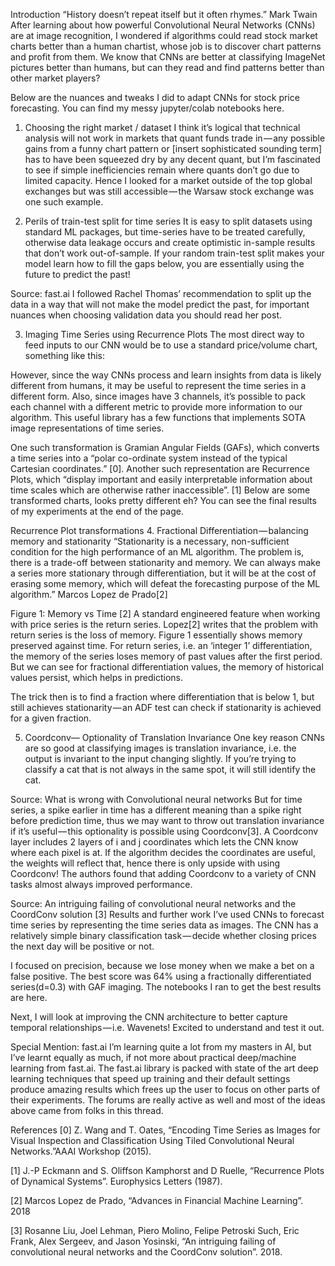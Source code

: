 Introduction
“History doesn’t repeat itself but it often rhymes.” Mark Twain
After learning about how powerful Convolutional Neural Networks (CNNs) are at image recognition, I wondered if algorithms could read stock market charts better than a human chartist, whose job is to discover chart patterns and profit from them. We know that CNNs are better at classifying ImageNet pictures better than humans, but can they read and find patterns better than other market players?

Below are the nuances and tweaks I did to adapt CNNs for stock price forecasting. You can find my messy jupyter/colab notebooks here.

1. Choosing the right market / dataset
I think it’s logical that technical analysis will not work in markets that quant funds trade in — any possible gains from a funny chart pattern or [insert sophisticated sounding term] has to have been squeezed dry by any decent quant, but I’m fascinated to see if simple inefficiencies remain where quants don’t go due to limited capacity. Hence I looked for a market outside of the top global exchanges but was still accessible — the Warsaw stock exchange was one such example.

2. Perils of train-test split for time series
It is easy to split datasets using standard ML packages, but time-series have to be treated carefully, otherwise data leakage occurs and create optimistic in-sample results that don’t work out-of-sample. If your random train-test split makes your model learn how to fill the gaps below, you are essentially using the future to predict the past!


Source: fast.ai
I followed Rachel Thomas’ recommendation to split up the data in a way that will not make the model predict the past, for important nuances when choosing validation data you should read her post.

3. Imaging Time Series using Recurrence Plots
The most direct way to feed inputs to our CNN would be to use a standard price/volume chart, something like this:


However, since the way CNNs process and learn insights from data is likely different from humans, it may be useful to represent the time series in a different form. Also, since images have 3 channels, it’s possible to pack each channel with a different metric to provide more information to our algorithm. This useful library has a few functions that implements SOTA image representations of time series.

One such transformation is Gramian Angular Fields (GAFs), which converts a time series into a “polar co-ordinate system instead of the typical Cartesian coordinates.” [0]. Another such representation are Recurrence Plots, which “display important and easily interpretable information about time scales which are otherwise rather inaccessible”. [1] Below are some transformed charts, looks pretty different eh? You can see the final results of my experiments at the end of the page.


Recurrence Plot transformations
4. Fractional Differentiation — balancing memory and stationarity
“Stationarity is a necessary, non-sufficient condition for the high performance of an ML algorithm. The problem is, there is a trade-off between stationarity and memory. We can always make a series more stationary through differentiation, but it will be at the cost of erasing some memory, which will defeat the forecasting purpose of the ML algorithm.” Marcos Lopez de Prado[2]

Figure 1: Memory vs Time [2]
A standard engineered feature when working with price series is the return series. Lopez[2] writes that the problem with return series is the loss of memory. Figure 1 essentially shows memory preserved against time. For return series, i.e. an ‘integer 1’ differentiation, the memory of the series loses memory of past values after the first period. But we can see for fractional differentiation values, the memory of historical values persist, which helps in predictions.

The trick then is to find a fraction where differentiation that is below 1, but still achieves stationarity — an ADF test can check if stationarity is achieved for a given fraction.

5. Coordconv— Optionality of Translation Invariance
One key reason CNNs are so good at classifying images is translation invariance, i.e. the output is invariant to the input changing slightly. If you’re trying to classify a cat that is not always in the same spot, it will still identify the cat.


Source: What is wrong with Convolutional neural networks
But for time series, a spike earlier in time has a different meaning than a spike right before prediction time, thus we may want to throw out translation invariance if it’s useful — this optionality is possible using Coordconv[3]. A Coordconv layer includes 2 layers of i and j coordinates which lets the CNN know where each pixel is at. If the algorithm decides the coordinates are useful, the weights will reflect that, hence there is only upside with using Coordconv! The authors found that adding Coordconv to a variety of CNN tasks almost always improved performance.


Source: An intriguing failing of convolutional neural networks and the CoordConv solution [3]
Results and further work
I’ve used CNNs to forecast time series by representing the time series data as images. The CNN has a relatively simple binary classification task — decide whether closing prices the next day will be positive or not.

I focused on precision, because we lose money when we make a bet on a false positive. The best score was 64% using a fractionally differentiated series(d=0.3) with GAF imaging. The notebooks I ran to get the best results are here.


Next, I will look at improving the CNN architecture to better capture temporal relationships — i.e. Wavenets! Excited to understand and test it out.

Special Mention: fast.ai
I’m learning quite a lot from my masters in AI, but I’ve learnt equally as much, if not more about practical deep/machine learning from fast.ai. The fast.ai library is packed with state of the art deep learning techniques that speed up training and their default settings produce amazing results which frees up the user to focus on other parts of their experiments. The forums are really active as well and most of the ideas above came from folks in this thread.

References
[0] Z. Wang and T. Oates, “Encoding Time Series as Images for Visual Inspection and Classification Using Tiled Convolutional Neural Networks.”AAAI Workshop (2015).

[1] J.-P Eckmann and S. Oliffson Kamphorst and D Ruelle, “Recurrence Plots of Dynamical Systems”. Europhysics Letters (1987).

[2] Marcos Lopez de Prado, “Advances in Financial Machine Learning”. 2018

[3] Rosanne Liu, Joel Lehman, Piero Molino, Felipe Petroski Such, Eric Frank, Alex Sergeev, and Jason Yosinski, “An intriguing failing of convolutional neural networks and the CoordConv solution”. 2018.
